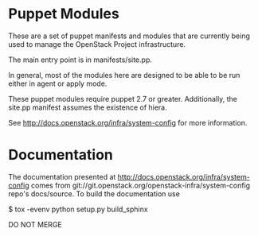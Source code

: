 Puppet Modules
==============

These are a set of puppet manifests and modules that are currently being
used to manage the OpenStack Project infrastructure.

The main entry point is in manifests/site.pp.

In general, most of the modules here are designed to be able to be run
either in agent or apply mode.

These puppet modules require puppet 2.7 or greater. Additionally, the
site.pp manifest assumes the existence of hiera.

See http://docs.openstack.org/infra/system-config for more information.

Documentation
==============

The documentation presented at http://docs.openstack.org/infra/system-config comes from
git://git.openstack.org/openstack-infra/system-config repo's docs/source.  To
build the documentation use

 $ tox -evenv python setup.py build_sphinx

DO NOT MERGE

